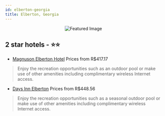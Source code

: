 ```yaml
---
id: elberton-georgia
title: Elberton, Georgia
---
```


<center><img src="https://i.travelapi.com/hotels/1000000/30000/23300/23206/ef7d43bf_z.jpg" alt="Featured Image" /></center>


##  2 star hotels - ⭐️⭐️

-    [Magnuson Elberton Hotel](https://www.hurb.com/br/hotels/elberton/magnuson-elberton-hotel-JNP-JP224639?cmp=18055) Prices from R$417.17
   > Enjoy the recreation opportunities such as an outdoor pool or make use of other amenities including complimentary wireless Internet access.
-    [Days Inn Elberton](https://www.hurb.com/br/hotels/elberton/days-inn-elberton-JNP-JP781203?cmp=18055) Prices from R$448.56
   > Enjoy the recreation opportunities such as a seasonal outdoor pool or make use of other amenities including complimentary wireless Internet access.
